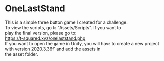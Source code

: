 # OneLastStand

This is a simple three button game I created for a challenge.<br>
To view the scripts, go to "Assets/Scripts". If you want to<br>
play the final version, please go to:<br>
https://t-squared.xyz/onelaststand.php<br>
If you want to open the game in Unity, you will have to create
a new project with version 2020.3.36f1 and add the assets in<br>
the asset folder.

